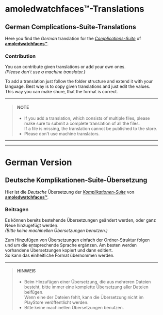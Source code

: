# amoledwatchfaces™-Translations
## German Complications-Suite-Translations
Here you find the *German* translation for the *[Complications-Suite](https://play.google.com/store/apps/details?id=com.weartools.weekdayutccomp "Playstore Page")* of **[amoledwatchfaces™](https://play.google.com/store/apps/dev?id=5591589606735981545 "Playstore Page")**.

### Contribution
You can contribute given translations or add your own ones.\
*(Please don't use a machine translator.)*

To add a translation just follow the folder structure and extend it with your language. Best way is to copy given translations and just edit the values.\
This way you can make shure, that the format is correct.

---
> #### NOTE
> - If you add a translation, which consists of multiple files, please make sure to submit a complete translation of all the files.\
    If a file is missing, the translation cannot be published to the store.
> - Please don't use machine translators.
---
---
# German Version
## Deutsche Komplikationen-Suite-Übersetzung
Hier ist die *Deutsche* Übersetzung der *[Komplikationen-Suite](https://play.google.com/store/apps/details?id=com.weartools.weekdayutccomp "PlayStore-Seite")* von **[amoledwatchfaces™](https://play.google.com/store/apps/dev?id=5591589606735981545 "PlayStore-Seite")**.

### Beitragen
Es können bereits bestehende Übersetzungen geändert werden, oder ganz Neue hinzugefügt werden.\
*(Bitte keine machinellen Übersetzungen benutzen.)*

Zum Hinzufügen von Übersetzungen einfach der Ordner-Struktur folgen und um die entsprechende Sprache ergänzen. Am besten werden vorhandene Übersetzungen kopiert und dann editiert.\
So kann das einheitliche Format übernommen werden.

---
> #### HINWEIS
> - Beim Hinzufügen einer Übersetzung, die aus mehreren Dateien besteht, bitte immer eine komplette Übersetzung aller Dateien beifügen.\
    Wenn eine der Dateien fehlt, kann die Übersetzung nicht im PlayStore veröffentlicht werden.
> - Bitte keine machinellen Übersetzungen benutzen.
